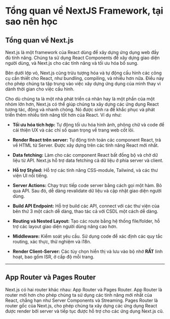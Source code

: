 # Tổng quan về NextJS Framework, tại sao nên học

## Tổng quan về Next.js

Next.js là một framework của React dùng để xây dựng ứng dụng web đầy đủ tính năng. Chúng ta sử dụng React Components để xây dựng giao diện người dùng, và Next.js cho các tính năng và tối ưu hóa bổ sung.

Bên dưới lớp vỏ, Next.js cũng trừu tượng hóa và tự động cấu hình các công cụ cần thiết cho React, như bundling, compiling, và nhiều hơn nữa. Điều này cho phép chúng ta tập trung vào việc xây dựng ứng dụng của mình thay vì dành thời gian cho việc cấu hình.

Cho dù chúng ta là một nhà phát triển cá nhân hay là một phần của một nhóm lớn hơn, Next.js có thể giúp chúng ta xây dựng các ứng dụng React tương tác, động và nhanh chóng.
Nó được sinh ra để khắc phục và phát triển thêm nhiều tính năng tốt hơn của React. Ví dụ như:

- **Tối ưu hóa tích hợp:** Tự động tối ưu hóa hình ảnh, phông chữ và code để cải thiện UX và các chỉ số quan trọng về trang web cốt lõi.

- **Render React trên server:** Tự động tính toán các component React, trả về HTML từ Server. Được xây dựng trên các tính năng React mới nhất.

- **Data fetching:** Làm cho các component React bất đồng bộ và chờ dữ liệu từ API. Next.js hỗ trợ data fetching cả dữ liệu ở phía server và client.

- **Hỗ trợ Styled:** Hỗ trợ các tính năng CSS-module, Tailwind, và các thư viện UI nổi tiếng.

- **Server Actions:** Chạy trực tiếp code server bằng cách gọi một hàm. Bỏ qua API. Sau đó, dễ dàng revalidate dữ liệu và cập nhật giao diện người dùng.

- **Build API Endpoint:** Hỗ trợ build các API, connect với các thư viện của bên thứ 3 một cách dễ dàng, thao tác cả với CSDL một cách dễ dàng.

- **Routing và Nested Layout:** Tạo các route bằng hệ thống file/folder, hỗ trợ các layout giao diện người dùng nâng cao hơn.

- **Middleware:** Kiểm soát yêu cầu. Sử dụng code để xác định các quy tắc routing, xác thực, thử nghiệm và i18n.

- **Render Client-Server:** Các tùy chọn hiển thị và lưu vào bộ nhớ **RẤT** linh hoạt, bao gồm ISR, ở cấp độ mỗi trang.

---

## App Router và Pages Router

Next.js có hai router khác nhau: App Router và Pages Router. App Router là router mới hơn cho phép chúng ta sử dụng các tính năng mới nhất của React, chẳng hạn như Server Components và Streaming. Pages Router là router gốc của Next.js, cho phép chúng ta xây dựng các ứng dụng React được render bởi server và tiếp tục được hỗ trợ cho các ứng dụng Next.js cũ.
